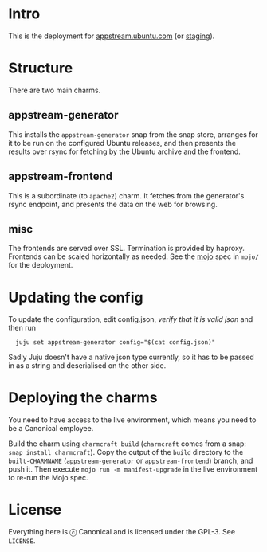 # Intro

This is the deployment for [appstream.ubuntu.com](https://appstream.ubuntu.com)
(or [staging](https://appstream.staging.ubuntu.com)).

# Structure

There are two main charms.

## appstream-generator

This installs the `appstream-generator` snap from the snap store, arranges for
it to be run on the configured Ubuntu releases, and then presents the results
over rsync for fetching by the Ubuntu archive and the frontend.

## appstream-frontend

This is a subordinate (to `apache2`) charm. It fetches from the generator's
rsync endpoint, and presents the data on the web for browsing.

## misc

The frontends are served over SSL. Termination is provided by haproxy. Frontends
can be scaled horizontally as needed. See the [mojo](https://mojo.canonical.com)
spec in `mojo/` for the deployment.

# Updating the config

To update the configuration, edit config.json, *verify that it is valid json*
and then run

```shell
  juju set appstream-generator config="$(cat config.json)"
```

Sadly Juju doesn't have a native json type currently, so it has to be passed in
as a string and deserialised on the other side.

# Deploying the charms

You need to have access to the live environment, which means you need to be a
Canonical employee.

Build the charm using `charmcraft build` (`charmcraft` comes from a snap: `snap
install charmcraft`). Copy the output of the `build` directory to the
`built-CHARMNAME` (`appstream-generator` or `appstream-frontend`) branch, and
push it. Then execute `mojo run -m manifest-upgrade` in the live environment to
re-run the Mojo spec.

# License

Everything here is ⓒ Canonical and is licensed under the GPL-3. See `LICENSE`.
